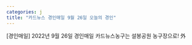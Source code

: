 ```yaml
---
categories: j
title: "카드뉴스 경인매일 9월 26일 오늘의 경인"
---
```

[경인매일] 2022년 9월 26일 경인매일 카드뉴스농구는 설봉공원 농구장으로! 外